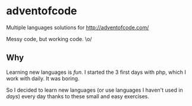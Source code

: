 # adventofcode
Multiple languages solutions for http://adventofcode.com/

Messy code, but working code. \o/

## Why
Learning new languages is _fun_. I started the 3 first days with php, which I work with daily. It was boring.

So I decided to learn new languages (or use languages I haven't used in _days_) every day thanks to these small and easy exercises. 

